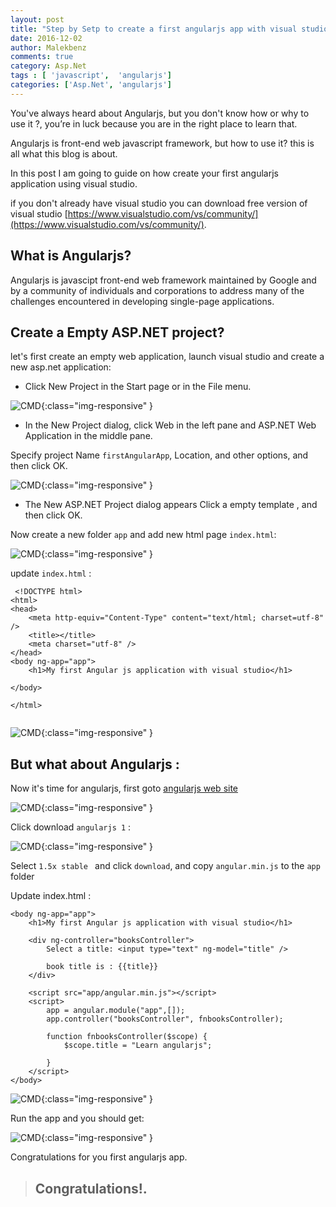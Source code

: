 ```yaml
---
layout: post
title: "Step by Setp to create a first angularjs app with visual studio"
date: 2016-12-02
author: Malekbenz
comments: true
category: Asp.Net
tags : [ 'javascript',  'angularjs']
categories: ['Asp.Net', 'angularjs']
---
```


You've always heard about Angularjs, but you don't know how or why to use it ?, you’re in luck because you are in the right place to learn that.

Angularjs is front-end web javascript framework, but how to use it? this is all what this blog is about. 

In this post I am going to guide on how create your first angularjs application using visual studio.

if you don't already have visual studio you can download free version of visual studio [https://www.visualstudio.com/vs/community/](https://www.visualstudio.com/vs/community/).

## What is Angularjs? 

Angularjs is javascipt front-end web framework maintained by Google and by a community of individuals and corporations to address many of the challenges encountered in developing single-page applications.


## Create a Empty ASP.NET project? 
let's first create an empty web application, launch visual studio and create a new asp.net application: 

- Click New Project in the Start page or in the File menu.

![CMD](/images/firstAngularApp/newAspApp.png){:class="img-responsive" }

- In the New Project dialog, click Web in the left pane and ASP.NET Web Application in the middle pane.

Specify project Name `firstAngularApp`, Location, and other options, and then click OK.

![CMD](/images/firstAngularApp/EmptywebApp.png){:class="img-responsive" }

- The New ASP.NET Project dialog appears Click a empty template , and then click OK.

Now create a new folder `app` and add new html page `index.html`:  

![CMD](/images/firstAngularApp/AddHtmlPage.png){:class="img-responsive" }

update `index.html` : 

```
 <!DOCTYPE html>
<html>
<head>
    <meta http-equiv="Content-Type" content="text/html; charset=utf-8" />
    <title></title>
    <meta charset="utf-8" />
</head>
<body ng-app="app">
    <h1>My first Angular js application with visual studio</h1>

</body>

</html>
  
```

![CMD](/images/firstAngularApp/index.html.png){:class="img-responsive" }

## But what about Angularjs :

Now it's time for angularjs, first goto [angularjs web site ](https://angularjs.org/)  

![CMD](/images/firstAngularApp/angularjs.org.png){:class="img-responsive" }

Click download `angularjs 1` : 

![CMD](/images/firstAngularApp/angularjs.download.png){:class="img-responsive" }

Select `1.5x stable `  and click `download`, and copy `angular.min.js` to the `app` folder 

Update index.html : 

```
<body ng-app="app">
    <h1>My first Angular js application with visual studio</h1>

    <div ng-controller="booksController">
        Select a title: <input type="text" ng-model="title" />
        
        book title is : {{title}}
    </div>

    <script src="app/angular.min.js"></script>
    <script>
        app = angular.module("app",[]);
        app.controller("booksController", fnbooksController);

        function fnbooksController($scope) {
            $scope.title = "Learn angularjs";

        }
    </script>
</body>

```

![CMD](/images/firstAngularApp/index.html.v01.png){:class="img-responsive" }

Run the app and you should get: 

![CMD](/images/firstAngularApp/index.html.v01.preview.png){:class="img-responsive" }

Congratulations for you first angularjs app.


>
> ## Congratulations!.
>